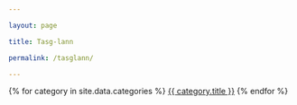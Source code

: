 ```yaml
---

layout: page

title: Tasg-lann

permalink: /tasglann/

---
```


{% for category in site.data.categories %}
	<a class="dropdown-item" href="{{ category.url }}">{{ category.title }}</a>
{% endfor %}